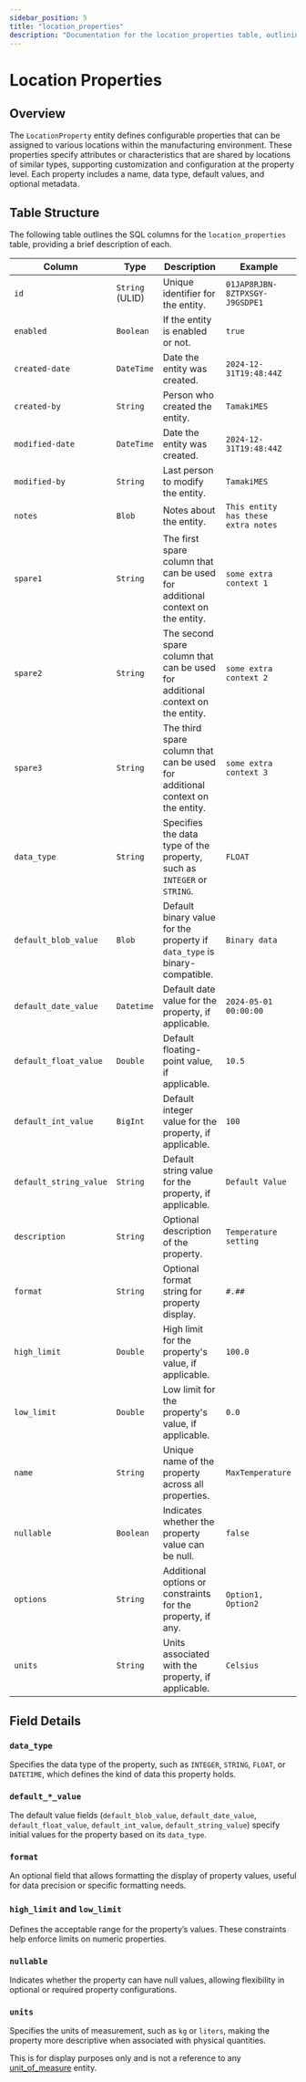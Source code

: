 ```yaml
---
sidebar_position: 5
title: "location_properties"
description: "Documentation for the location_properties table, outlining its columns and structure."
---
```


# Location Properties

## Overview

The `LocationProperty` entity defines configurable properties that can be assigned to various locations within the
manufacturing environment. These properties specify attributes or characteristics that are shared by locations of
similar types, supporting customization and configuration at the property level. Each property includes a name, data
type, default values, and optional metadata.

## Table Structure

The following table outlines the SQL columns for the `location_properties` table, providing a brief description of each.

| Column                 | Type            | Description                                                                    | Example                        |
|------------------------|-----------------|--------------------------------------------------------------------------------|--------------------------------|
| `id`                   | `String` (ULID) | Unique identifier for the entity.                                              | `01JAP8RJBN-8ZTPXSGY-J9GSDPE1` |
| `enabled`              | `Boolean`       | If the entity is enabled or not.                                               | `true`                         |
| `created-date`         | `DateTime`      | Date the entity was created.                                                   | `2024-12-31T19:48:44Z`         |
| `created-by`           | `String`        | Person who created the entity.                                                 | `TamakiMES`                    |
| `modified-date`        | `DateTime`      | Date the entity was created.                                                   | `2024-12-31T19:48:44Z`         |
| `modified-by`          | `String`        | Last person to modify the entity.                                              | `TamakiMES`                    |
| `notes`                | `Blob`          | Notes about the entity.                                                        | `This entity has these extra notes`  |
| `spare1`               | `String`        | The first spare column that can be used for additional context on the entity.  | `some extra context 1`         |
| `spare2`               | `String`        | The second spare column that can be used for additional context on the entity. | `some extra context 2`         |
| `spare3`               | `String`        | The third spare column that can be used for additional context on the entity.  | `some extra context 3`         |
| `data_type`            | `String`        | Specifies the data type of the property, such as `INTEGER` or `STRING`.        | `FLOAT`                        |
| `default_blob_value`   | `Blob`          | Default binary value for the property if `data_type` is binary-compatible.     | `Binary data`                  |
| `default_date_value`   | `Datetime`      | Default date value for the property, if applicable.                            | `2024-05-01 00:00:00`          |
| `default_float_value`  | `Double`        | Default floating-point value, if applicable.                                   | `10.5`                         |
| `default_int_value`    | `BigInt`        | Default integer value for the property, if applicable.                         | `100`                          |
| `default_string_value` | `String`        | Default string value for the property, if applicable.                          | `Default Value`                |
| `description`          | `String`        | Optional description of the property.                                          | `Temperature setting`          |
| `format`               | `String`        | Optional format string for property display.                                   | `#.##`                         |
| `high_limit`           | `Double`        | High limit for the property's value, if applicable.                            | `100.0`                        |
| `low_limit`            | `Double`        | Low limit for the property's value, if applicable.                             | `0.0`                          |
| `name`                 | `String`        | Unique name of the property across all properties.                             | `MaxTemperature`               |
| `nullable`             | `Boolean`       | Indicates whether the property value can be null.                              | `false`                        |
| `options`              | `String`        | Additional options or constraints for the property, if any.                    | `Option1, Option2`             |
| `units`                | `String`        | Units associated with the property, if applicable.                             | `Celsius`                      |

## Field Details

### `data_type`

Specifies the data type of the property, such as `INTEGER`, `STRING`, `FLOAT`, or `DATETIME`, which defines the kind of
data this property holds.

### `default_*_value`

The default value fields (`default_blob_value`, `default_date_value`, `default_float_value`, `default_int_value`,
`default_string_value`) specify initial values for the property based on its `data_type`.

### `format`

An optional field that allows formatting the display of property values, useful for data precision or specific
formatting needs.

### `high_limit` and `low_limit`

Defines the acceptable range for the property’s values. These constraints help enforce limits on numeric properties.

### `nullable`

Indicates whether the property can have null values, allowing flexibility in optional or required property
configurations.

### `units`

Specifies the units of measurement, such as `kg` or `liters`, making the property more descriptive when associated with
physical quantities.

This is for display purposes only and is not a reference to any [unit_of_measure](../utility-models/unit-of-measure-model/unit-of-measure) entity.